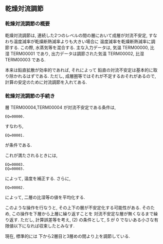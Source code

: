 ## 乾燥対流調節

### 乾燥対流調節の概要

乾燥対流調節は,
連続した2つのレベルの間の層において成層が対流不安定,
すなわち温度減率が乾燥断熱減率よりも大きい場合に
温度減率を乾燥断熱減率に調節する. この際, 水蒸気等を混合する.
主な入力データは, 気温 TERM00000, 比湿 TERM00001 であり,
出力データは調節された気温 TERM00002, 比湿 TERM00003 である.

本来は鉛直拡散が効率的であれば, それによって
鉛直の対流不安定は基本的に取り除かれるはずである.
ただし, 成層圏等ではそれが不足するおそれがあるので,
計算の安定のために対流調節を入れてある.

### 乾燥対流調節の手続き

層 TERM00004,TERM00004 が対流不安定である条件は,

    EQ=00000.

すなわち,

    EQ=00001.

が条件である.

これが満たされるときには,

    EQ=00003.
    EQ=00003.

によって, 温度を補正する.
さらに,

    EQ=00002.

によって, 二層の比湿等の値を平均化する.

このような操作を行なうと,
その上下の層が不安定化する可能性がある. そのため,
この操作を下層から上層に繰り返すことを
対流不安定な層が無くなるまで繰り返す.
ただし, 計算誤差等を考え,
(2) の条件として,
S が 0 でないある小さな有限値以下になれば収束したとみなす.

現在, 標準的には 下から2層目と3層めの間より上を調節している.
